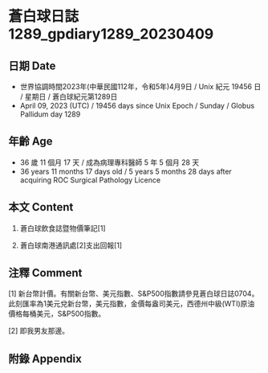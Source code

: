 [_metadata_:encoding]: - "utf-8"
[_metadata_:language]: - "zh-Hant-TW"
[_metadata_:fileformat]: - "markdown"
[_metadata_:MIME_type]: - "text/plain"
[_metadata_:markdown_version]: - "commonmark version 0.30"
[_metadata_:markdown_spec]: - "https://spec.commonmark.org/0.30/"

# 蒼白球日誌1289_gpdiary1289_20230409 #

## 日期 Date ##

* 世界協調時間2023年(中華民國112年，令和5年)4月9日 / Unix 紀元 19456 日 / 星期日 / 蒼白球紀元第1289日
* April 09, 2023 (UTC) / 19456 days since Unix Epoch / Sunday / Globus Pallidum day 1289

## 年齡 Age ##

* 36 歲 11 個月 17 天 / 成為病理專科醫師 5 年 5 個月 28 天
* 36 years 11 months 17 days old / 5 years 5 months 28 days after acquiring ROC Surgical Pathology Licence

## 本文 Content ##

1. 蒼白球飲食誌暨物價筆記[1]

    
2. 蒼白球南港通訊處[2]支出回報[1]

    

## 注釋 Comment ##

[1] 新台幣計價。有關新台幣、美元指數、S&P500指數請參見蒼白球日誌0704。此刻匯率為1美元兌新台幣，美元指數，金價每盎司美元，西德州中級(WTI)原油價格每桶美元，S&P500指數。


[2] 即我男友那邊。



## 附錄 Appendix ##


